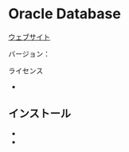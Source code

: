 # Oracle Database

[ウェブサイト](https://www.oracle.com/jp/database/technologies/appdev/xe.html)

バージョン：

ライセンス

* 

## インストール

*

*
